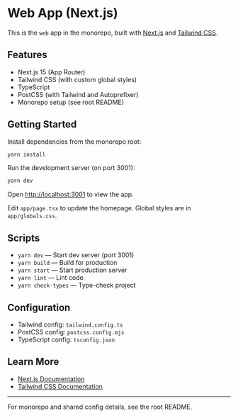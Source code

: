 # Web App (Next.js)

This is the `web` app in the monorepo, built with [Next.js](https://nextjs.org) and [Tailwind CSS](https://tailwindcss.com/).

## Features

- Next.js 15 (App Router)
- Tailwind CSS (with custom global styles)
- TypeScript
- PostCSS (with Tailwind and Autoprefixer)
- Monorepo setup (see root README)

## Getting Started

Install dependencies from the monorepo root:

```bash
yarn install
```

Run the development server (on port 3001):

```bash
yarn dev
```

Open [http://localhost:3001](http://localhost:3001) to view the app.

Edit `app/page.tsx` to update the homepage. Global styles are in `app/globals.css`.

## Scripts

- `yarn dev` — Start dev server (port 3001)
- `yarn build` — Build for production
- `yarn start` — Start production server
- `yarn lint` — Lint code
- `yarn check-types` — Type-check project

## Configuration

- Tailwind config: `tailwind.config.ts`
- PostCSS config: `postcss.config.mjs`
- TypeScript config: `tsconfig.json`

## Learn More

- [Next.js Documentation](https://nextjs.org/docs)
- [Tailwind CSS Documentation](https://tailwindcss.com/docs)

---

For monorepo and shared config details, see the root README.
